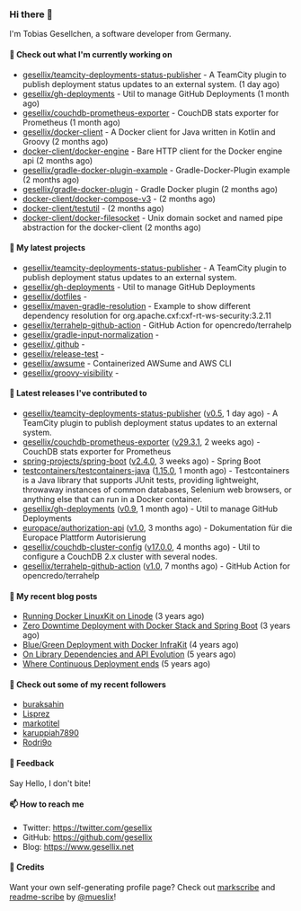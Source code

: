 ### Hi there 👋

I'm Tobias Gesellchen, a software developer from Germany.

#### 👷 Check out what I'm currently working on

- [gesellix/teamcity-deployments-status-publisher](https://github.com/gesellix/teamcity-deployments-status-publisher) - A TeamCity plugin to publish deployment status updates to an external system. (1 day ago)
- [gesellix/gh-deployments](https://github.com/gesellix/gh-deployments) - Util to manage GitHub Deployments (1 month ago)
- [gesellix/couchdb-prometheus-exporter](https://github.com/gesellix/couchdb-prometheus-exporter) - CouchDB stats exporter for Prometheus (1 month ago)
- [gesellix/docker-client](https://github.com/gesellix/docker-client) - A Docker client for Java written in Kotlin and Groovy (2 months ago)
- [docker-client/docker-engine](https://github.com/docker-client/docker-engine) - Bare HTTP client for the Docker engine api (2 months ago)
- [gesellix/gradle-docker-plugin-example](https://github.com/gesellix/gradle-docker-plugin-example) - Gradle-Docker-Plugin example (2 months ago)
- [gesellix/gradle-docker-plugin](https://github.com/gesellix/gradle-docker-plugin) - Gradle Docker plugin (2 months ago)
- [docker-client/docker-compose-v3](https://github.com/docker-client/docker-compose-v3) -  (2 months ago)
- [docker-client/testutil](https://github.com/docker-client/testutil) -  (2 months ago)
- [docker-client/docker-filesocket](https://github.com/docker-client/docker-filesocket) - Unix domain socket and named pipe abstraction for the docker-client (2 months ago)

#### 🌱 My latest projects

- [gesellix/teamcity-deployments-status-publisher](https://github.com/gesellix/teamcity-deployments-status-publisher) - A TeamCity plugin to publish deployment status updates to an external system.
- [gesellix/gh-deployments](https://github.com/gesellix/gh-deployments) - Util to manage GitHub Deployments
- [gesellix/dotfiles](https://github.com/gesellix/dotfiles) - 
- [gesellix/maven-gradle-resolution](https://github.com/gesellix/maven-gradle-resolution) - Example to show different dependency resolution for org.apache.cxf:cxf-rt-ws-security:3.2.11
- [gesellix/terrahelp-github-action](https://github.com/gesellix/terrahelp-github-action) - GitHub Action for opencredo/terrahelp
- [gesellix/gradle-input-normalization](https://github.com/gesellix/gradle-input-normalization) - 
- [gesellix/.github](https://github.com/gesellix/.github) - 
- [gesellix/release-test](https://github.com/gesellix/release-test) - 
- [gesellix/awsume](https://github.com/gesellix/awsume) - Containerized AWSume and AWS CLI
- [gesellix/groovy-visibility](https://github.com/gesellix/groovy-visibility) - 

#### 🔭 Latest releases I've contributed to

- [gesellix/teamcity-deployments-status-publisher](https://github.com/gesellix/teamcity-deployments-status-publisher) ([v0.5](https://github.com/gesellix/teamcity-deployments-status-publisher/releases/tag/v0.5), 1 day ago) - A TeamCity plugin to publish deployment status updates to an external system.
- [gesellix/couchdb-prometheus-exporter](https://github.com/gesellix/couchdb-prometheus-exporter) ([v29.3.1](https://github.com/gesellix/couchdb-prometheus-exporter/releases/tag/v29.3.1), 2 weeks ago) - CouchDB stats exporter for Prometheus
- [spring-projects/spring-boot](https://github.com/spring-projects/spring-boot) ([v2.4.0](https://github.com/spring-projects/spring-boot/releases/tag/v2.4.0), 3 weeks ago) - Spring Boot
- [testcontainers/testcontainers-java](https://github.com/testcontainers/testcontainers-java) ([1.15.0](https://github.com/testcontainers/testcontainers-java/releases/tag/1.15.0), 1 month ago) - Testcontainers is a Java library that supports JUnit tests, providing lightweight, throwaway instances of common databases, Selenium web browsers, or anything else that can run in a Docker container.
- [gesellix/gh-deployments](https://github.com/gesellix/gh-deployments) ([v0.9](https://github.com/gesellix/gh-deployments/releases/tag/v0.9), 1 month ago) - Util to manage GitHub Deployments
- [europace/authorization-api](https://github.com/europace/authorization-api) ([v1.0](https://github.com/europace/authorization-api/releases/tag/v1.0), 3 months ago) - Dokumentation für die Europace Plattform Autorisierung
- [gesellix/couchdb-cluster-config](https://github.com/gesellix/couchdb-cluster-config) ([v17.0.0](https://github.com/gesellix/couchdb-cluster-config/releases/tag/v17.0.0), 4 months ago) - Util to configure a CouchDB 2.x cluster with several nodes.
- [gesellix/terrahelp-github-action](https://github.com/gesellix/terrahelp-github-action) ([v1.0](https://github.com/gesellix/terrahelp-github-action/releases/tag/v1.0), 7 months ago) - GitHub Action for opencredo/terrahelp

#### 📜 My recent blog posts

- [Running Docker LinuxKit on Linode](https://www.gesellix.net/post/running-docker-linuxkit-on-linode/) (3 years ago)
- [Zero Downtime Deployment with Docker Stack and Spring Boot](https://www.gesellix.net/post/zero-downtime-deployment-with-docker-stack-and-spring-boot/) (3 years ago)
- [Blue/Green Deployment with Docker InfraKit](https://www.gesellix.net/post/blue-green-deployment-with-docker-infrakit/) (4 years ago)
- [On Library Dependencies and API Evolution](https://www.gesellix.net/post/choosing-a-library/) (5 years ago)
- [Where Continuous Deployment ends](https://www.gesellix.net/post/where-continuous-deployment-ends/) (5 years ago)



#### 👯 Check out some of my recent followers

- [buraksahin](https://github.com/buraksahin)
- [Lisprez](https://github.com/Lisprez)
- [markotitel](https://github.com/markotitel)
- [karuppiah7890](https://github.com/karuppiah7890)
- [Rodri9o](https://github.com/Rodri9o)

#### 💬 Feedback

Say Hello, I don't bite!

#### 📫 How to reach me

- Twitter: https://twitter.com/gesellix
- GitHub: https://github.com/gesellix
- Blog: https://www.gesellix.net

#### 🙇 Credits

Want your own self-generating profile page? Check out [markscribe](https://github.com/muesli/markscribe)
and [readme-scribe](https://github.com/muesli/readme-scribe) by [@mueslix](https://twitter.com/mueslix)!
